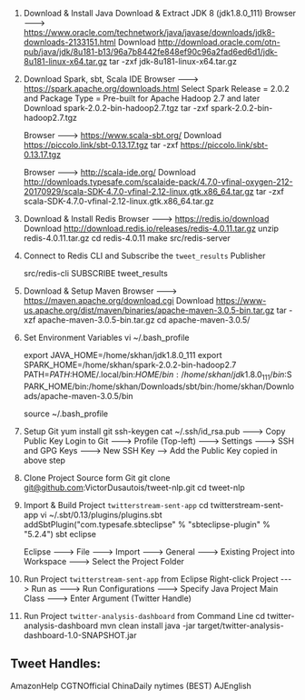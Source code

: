 1. Download & Install Java
	Download & Extract JDK 8 (jdk1.8.0_111)
	Browser ---> https://www.oracle.com/technetwork/java/javase/downloads/jdk8-downloads-2133151.html
	Download http://download.oracle.com/otn-pub/java/jdk/8u181-b13/96a7b8442fe848ef90c96a2fad6ed6d1/jdk-8u181-linux-x64.tar.gz
	tar -zxf jdk-8u181-linux-x64.tar.gz
	

2. Download Spark, sbt, Scala IDE
	Browser ---> https://spark.apache.org/downloads.html
	Select Spark Release = 2.0.2 and Package Type = Pre-built for Apache Hadoop 2.7 and later
	Download spark-2.0.2-bin-hadoop2.7.tgz
	tar -zxf spark-2.0.2-bin-hadoop2.7.tgz

	Browser ---> https://www.scala-sbt.org/
	Download https://piccolo.link/sbt-0.13.17.tgz
	tar -zxf https://piccolo.link/sbt-0.13.17.tgz

	Browser ---> http://scala-ide.org/
	Download http://downloads.typesafe.com/scalaide-pack/4.7.0-vfinal-oxygen-212-20170929/scala-SDK-4.7.0-vfinal-2.12-linux.gtk.x86_64.tar.gz
	tar -zxf scala-SDK-4.7.0-vfinal-2.12-linux.gtk.x86_64.tar.gz




3. Download & Install Redis
	Browser ---> https://redis.io/download
	Download http://download.redis.io/releases/redis-4.0.11.tar.gz
	unzip redis-4.0.11.tar.gz
	cd redis-4.0.11
	make
	src/redis-server


4. Connect to Redis CLI and Subscribe the `tweet_results` Publisher

	src/redis-cli
	SUBSCRIBE tweet_results


5. Download & Setup Maven
	Browser ---> https://maven.apache.org/download.cgi
	Download https://www-us.apache.org/dist/maven/binaries/apache-maven-3.0.5-bin.tar.gz
	tar -xzf apache-maven-3.0.5-bin.tar.gz
	cd apache-maven-3.0.5/
	

6. Set Environment Variables
	vi ~/.bash_profile

	export JAVA_HOME=/home/skhan/jdk1.8.0_111
	export SPARK_HOME=/home/skhan/spark-2.0.2-bin-hadoop2.7
	PATH=$PATH:$HOME/.local/bin:$HOME/bin:/home/skhan/jdk1.8.0_111/bin:$SPARK_HOME/bin:/home/skhan/Downloads/sbt/bin:/home/skhan/Downloads/apache-maven-3.0.5/bin

	source ~/.bash_profile


7. Setup Git
	yum install git
	ssh-keygen
	cat ~/.ssh/id_rsa.pub ---> Copy Public Key
	Login to Git ---> Profile (Top-left) ---> Settings ---> SSH and GPG Keys ---> New SSH Key --> Add the Public Key copied in above step
	

8. Clone Project Source form Git 
	git clone git@github.com:VictorDusautois/tweet-nlp.git
	cd tweet-nlp


9. Import & Build Project `twitterstream-sent-app`
	cd twitterstream-sent-app
	vi ~/.sbt/0.13/plugins/plugins.sbt
	addSbtPlugin("com.typesafe.sbteclipse" % "sbteclipse-plugin" % "5.2.4")
	sbt eclipse
	
	Eclipse ---> File ---> Import ---> General ---> Existing Project into Workspace ---> Select the Project Folder


10. Run Project `twitterstream-sent-app` from Eclipse
	Right-click Project ---> Run as ---> Run Configurations ---> Specify Java Project Main Class ---> Enter Argument (Twitter Handle)


11. Run Project `twitter-analysis-dashboard` from Command Line
	cd twitter-analysis-dashboard
	mvn clean install
	java -jar target/twitter-analysis-dashboard-1.0-SNAPSHOT.jar





	


Tweet Handles:
---
AmazonHelp
CGTNOfficial 
ChinaDaily
nytimes (BEST)
AJEnglish

